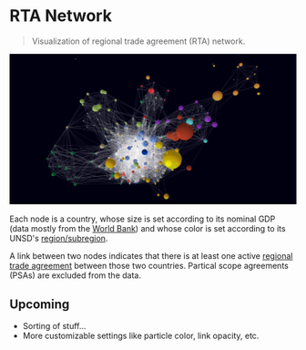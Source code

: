 # RTA Network

> Visualization of regional trade agreement (RTA) network.

![RTA Network](./public/og.png)

Each node is a country, whose size is set according to its nominal GDP (data mostly from the [World Bank](https://data.worldbank.org/indicator/NY.GDP.MKTP.CD)) and whose color is set according to its UNSD's [region/subregion](https://unstats.un.org/unsd/methodology/m49/overview).

A link between two nodes indicates that there is at least one active [regional trade agreement](https://rtais.wto.org/UI/PublicMaintainRTAHome.aspx) between those two countries. Partical scope agreements (PSAs) are excluded from the data.

## Upcoming

* Sorting of stuff...
* More customizable settings like particle color, link opacity, etc.
